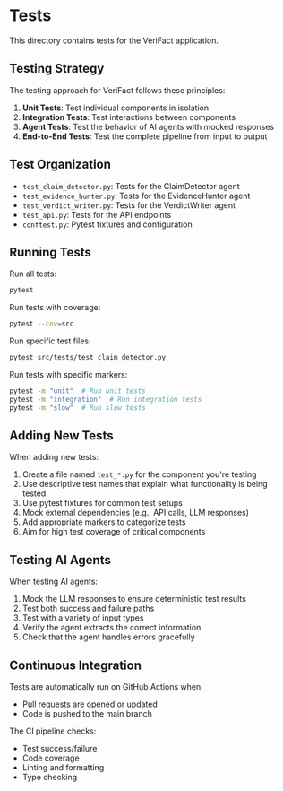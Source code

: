 # Tests

This directory contains tests for the VeriFact application.

## Testing Strategy

The testing approach for VeriFact follows these principles:

1. **Unit Tests**: Test individual components in isolation
2. **Integration Tests**: Test interactions between components
3. **Agent Tests**: Test the behavior of AI agents with mocked responses
4. **End-to-End Tests**: Test the complete pipeline from input to output

## Test Organization

- `test_claim_detector.py`: Tests for the ClaimDetector agent
- `test_evidence_hunter.py`: Tests for the EvidenceHunter agent
- `test_verdict_writer.py`: Tests for the VerdictWriter agent
- `test_api.py`: Tests for the API endpoints
- `conftest.py`: Pytest fixtures and configuration

## Running Tests

Run all tests:

```bash
pytest
```

Run tests with coverage:

```bash
pytest --cov=src
```

Run specific test files:

```bash
pytest src/tests/test_claim_detector.py
```

Run tests with specific markers:

```bash
pytest -m "unit"  # Run unit tests
pytest -m "integration"  # Run integration tests
pytest -m "slow"  # Run slow tests
```

## Adding New Tests

When adding new tests:

1. Create a file named `test_*.py` for the component you're testing
2. Use descriptive test names that explain what functionality is being tested
3. Use pytest fixtures for common test setups
4. Mock external dependencies (e.g., API calls, LLM responses)
5. Add appropriate markers to categorize tests
6. Aim for high test coverage of critical components

## Testing AI Agents

When testing AI agents:

1. Mock the LLM responses to ensure deterministic test results
2. Test both success and failure paths
3. Test with a variety of input types
4. Verify the agent extracts the correct information
5. Check that the agent handles errors gracefully

## Continuous Integration

Tests are automatically run on GitHub Actions when:

- Pull requests are opened or updated
- Code is pushed to the main branch

The CI pipeline checks:

- Test success/failure
- Code coverage
- Linting and formatting
- Type checking

